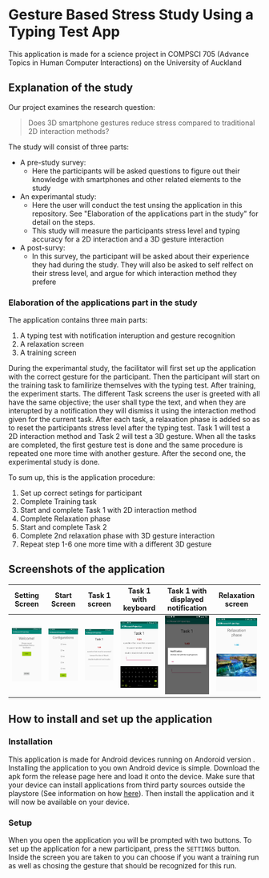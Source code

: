 # Gesture Based Stress Study Using a Typing Test App
This application is made for a science project in COMPSCI 705 (Advance Topics in Human Computer Interactions) on the University of Auckland

## Explanation of the study
Our project examines the research question: 
> Does 3D smartphone gestures reduce stress compared to traditional 2D interaction methods?

The study will consist of three parts:
- A pre-study survey:
	- Here the participants will be asked questions to figure out their knowledge with smartphones and other related elements to the study
- An experimantal study:
	- Here the user will conduct the test unsing the application in this repository. See "Elaboration of the applications part in the study" for detail on the steps.
	- This study will measure the participants stress level and typing accuracy for a 2D interaction and a 3D gesture interaction
- A post-survy:
	- In this survey, the participant will be asked about their experience they had during the study. They will also be asked to self relfect on their stress level, and argue for which interaction method they prefere
	
### Elaboration of the applications part in the study
The application contains three main parts: 
1. A typing test with notification interuption and gesture recognition
2. A relaxation screen
3. A training screen

During the experimantal study, the facilitator will first set up the application with the correct gesture for the participant. Then the participant will start on the training task to familirize themselves with the typing test.
After training, the experiment starts. The different Task screens the user is greeted with all have the same objective; the user shall type the text, and when they are interupted by a notification they will dismiss it using the interaction method given for the current task.
After each task, a relaxation phase is added so as to reset the participants stress level after the typing test. Task 1 will test a 2D interaction method and Task 2 will test a 3D gesture. When all the tasks are completed, the first gesture test is done and the same procedure is repeated one more time with another gesture. After the second one, the experimental study is done.

To sum up, this is the application procedure:
1. Set up correct setings for participant
2. Complete Training task
3. Start and complete Task 1 with 2D interaction method
4. Complete Relaxation phase
5. Start and complete Task 2 
6. Complete 2nd relaxation phase with 3D gesture interaction
7. Repeat step 1-6 one more time with a different 3D gesture

## Screenshots of the application

| Setting Screen  |  Start Screen | Task 1 screen  | Task 1 with keyboard  | Task 1 with displayed notification  | Relaxation screen  | 
|---|---|---|---|---|---|
| ![Start Screen](screenshots/home_screen.jpg)  | ![Setting Screen](screenshots/setting_screen.jpg)  | ![Task 1 Screen](screenshots/task_one_no_keyboard.jpg)  |  ![Task 1 Screen with keyboard](screenshots/task_one_keyboard.jpg) | ![Task 1 Notification](screenshots/task_one_notification.jpg)  |  ![Relaxation Screen](screenshots/relaxation_phase.jpg) |

## How to install and set up the application
### Installation
This application is made for Android devices running on Andoroid version <Insert version here>. Installing the application to you own Android device is simple. Download the apk form the release page here <TODO insert link> and load it onto the device. Make sure that your device can install applications from third party sources outside the playstore (See information on how [here](https://www.androidpit.com/install-apps-outside-of-google-play)). Then install the application and it will now be available on your device. 

### Setup
When you open the application you will be prompted with two buttons. To set up the application for a new participant, press the `SETTINGS` button. Inside the screen you are taken to you can choose if you want a training run as well as chosing the gesture that should be recognized for this run. 
